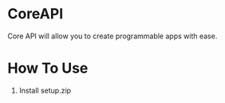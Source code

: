 # CoreAPI
Core API will allow you to create programmable apps with ease.


# How To Use

1. Install setup.zip
